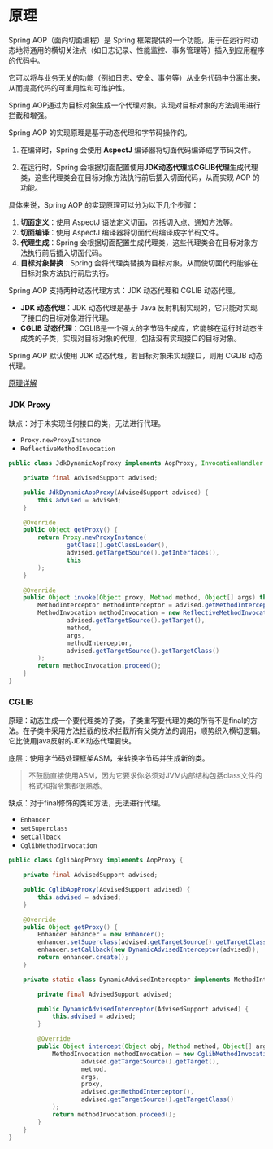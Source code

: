 # 原理

Spring AOP（面向切面编程）是 Spring 框架提供的一个功能，用于在运行时动态地将通用的横切关注点（如日志记录、性能监控、事务管理等）插入到应用程序的代码中。

它可以将与业务无关的功能（例如日志、安全、事务等）从业务代码中分离出来，从而提高代码的可重用性和可维护性。

Spring AOP通过为目标对象生成一个代理对象，实现对目标对象的方法调用进行拦截和增强。

Spring AOP 的实现原理是基于动态代理和字节码操作的。

1. 在编译时，Spring 会使用 **AspectJ** 编译器将切面代码编译成字节码文件。

2. 在运行时，Spring 会根据切面配置使用**JDK动态代理**或**CGLIB代理**生成代理类，这些代理类会在目标对象方法执行前后插入切面代码，从而实现 AOP 的功能。


具体来说，Spring AOP 的实现原理可以分为以下几个步骤：

1. **切面定义**：使用 AspectJ 语法定义切面，包括切入点、通知方法等。
2. **切面编译**：使用 AspectJ 编译器将切面代码编译成字节码文件。
3. **代理生成**：Spring 会根据切面配置生成代理类，这些代理类会在目标对象方法执行前后插入切面代码。
4. **目标对象替换**：Spring 会将代理类替换为目标对象，从而使切面代码能够在目标对象方法执行前后执行。

Spring AOP 支持两种动态代理方式：JDK 动态代理和 CGLIB 动态代理。

- **JDK 动态代理**：JDK 动态代理是基于 Java 反射机制实现的，它只能对实现了接口的目标对象进行代理。
- **CGLIB 动态代理**：CGLIB是一个强大的字节码生成库，它能够在运行时动态生成类的子类，实现对目标对象的代理，包括没有实现接口的目标对象。

Spring AOP 默认使用 JDK 动态代理，若目标对象未实现接口，则用 CGLIB 动态代理。

[原理详解](https://juejin.cn/post/7221333917080813623#heading-3)

### JDK Proxy

缺点：对于未实现任何接口的类，无法进行代理。

- `Proxy.newProxyInstance`
- `ReflectiveMethodInvocation`

```java
public class JdkDynamicAopProxy implements AopProxy, InvocationHandler {

    private final AdvisedSupport advised;

    public JdkDynamicAopProxy(AdvisedSupport advised) {
        this.advised = advised;
    }

    @Override
    public Object getProxy() {
        return Proxy.newProxyInstance(
                getClass().getClassLoader(),
                advised.getTargetSource().getInterfaces(),
                this
        );
    }

    @Override
    public Object invoke(Object proxy, Method method, Object[] args) throws Throwable {
        MethodInterceptor methodInterceptor = advised.getMethodInterceptor();
        MethodInvocation methodInvocation = new ReflectiveMethodInvocation(
                advised.getTargetSource().getTarget(),
                method,
                args,
                methodInterceptor,
                advised.getTargetSource().getTargetClass()
        );
        return methodInvocation.proceed();
    }
}
```

### CGLIB

原理：动态生成一个要代理类的子类，子类重写要代理的类的所有不是final的方法。在子类中采用方法拦截的技术拦截所有父类方法的调用，顺势织入横切逻辑。它比使用java反射的JDK动态代理要快。

底层：使用字节码处理框架ASM，来转换字节码并生成新的类。

> 不鼓励直接使用ASM，因为它要求你必须对JVM内部结构包括class文件的格式和指令集都很熟悉。

缺点：对于final修饰的类和方法，无法进行代理。

- `Enhancer`
- `setSuperclass`
- `setCallback`
- `CglibMethodInvocation`

```java
public class CglibAopProxy implements AopProxy {

    private final AdvisedSupport advised;

    public CglibAopProxy(AdvisedSupport advised) {
        this.advised = advised;
    }

    @Override
    public Object getProxy() {
        Enhancer enhancer = new Enhancer();
        enhancer.setSuperclass(advised.getTargetSource().getTargetClass());
        enhancer.setCallback(new DynamicAdvisedInterceptor(advised));
        return enhancer.create();
    }

    private static class DynamicAdvisedInterceptor implements MethodInterceptor {

        private final AdvisedSupport advised;

        public DynamicAdvisedInterceptor(AdvisedSupport advised) {
            this.advised = advised;
        }

        @Override
        public Object intercept(Object obj, Method method, Object[] args, MethodProxy proxy) throws Throwable {
            MethodInvocation methodInvocation = new CglibMethodInvocation(
                    advised.getTargetSource().getTarget(),
                    method,
                    args,
                    proxy,
                    advised.getMethodInterceptor(),
                    advised.getTargetSource().getTargetClass()
            );
            return methodInvocation.proceed();
        }
    }
}
```